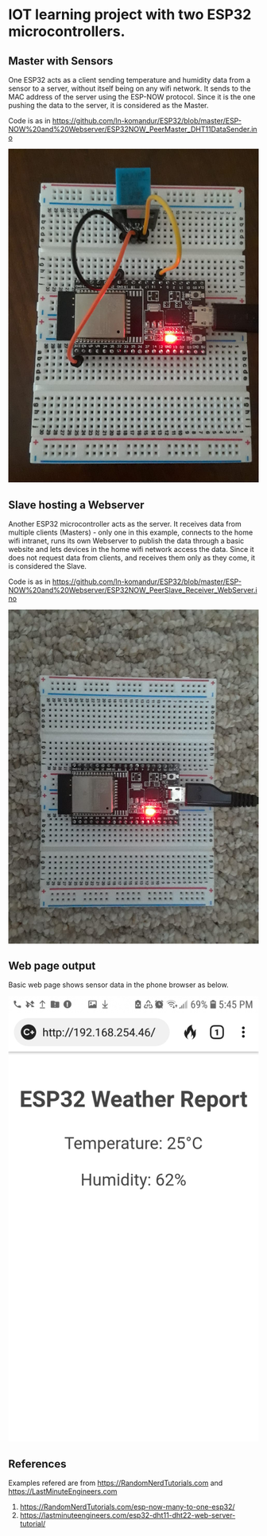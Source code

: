 # IOT learning project with two ESP32 microcontrollers.


## Master with Sensors

One ESP32 acts as a client sending temperature and humidity data from a sensor to a server, without itself being on any wifi network. It sends to the MAC address of the server using the ESP-NOW protocol. Since it is the one pushing the data to the server, it is considered as the Master. 

Code is as in https://github.com/ln-komandur/ESP32/blob/master/ESP-NOW%20and%20Webserver/ESP32NOW_PeerMaster_DHT11DataSender.ino

![Master with Sensors](https://github.com/ln-komandur/ESP32/blob/master/ESP-NOW%20and%20Webserver/IMG-20200910-WA0003.jpg)



## Slave hosting a Webserver

Another ESP32 microcontroller acts as the server. It receives data from multiple clients (Masters) - only one in this example, connects  to the home wifi intranet, runs its own Webserver to publish the data through a basic website and lets devices in the home wifi network access the data. Since it does not request data from clients, and receives them only as they come, it is considered the Slave.

Code is as in https://github.com/ln-komandur/ESP32/blob/master/ESP-NOW%20and%20Webserver/ESP32NOW_PeerSlave_Receiver_WebServer.ino

![Slave hosting a Webserver](https://github.com/ln-komandur/ESP32/blob/master/ESP-NOW%20and%20Webserver/IMG-20200910-WA0004.jpg)


## Web page output

Basic web page shows sensor data in the phone browser as below.


![Browser Output](https://github.com/ln-komandur/ESP32/blob/master/ESP-NOW%20and%20Webserver/IMG-20200910-WA0005.jpg)

## References

Examples refered are from https://RandomNerdTutorials.com and https://LastMinuteEngineers.com

1. https://RandomNerdTutorials.com/esp-now-many-to-one-esp32/
2. https://lastminuteengineers.com/esp32-dht11-dht22-web-server-tutorial/
